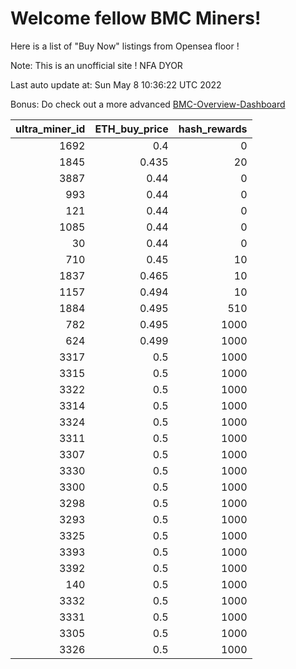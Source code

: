 # Welcome fellow BMC Miners!
Here is a list of "Buy Now" listings from Opensea floor !

Note: This is an unofficial site ! NFA DYOR

Last auto update at: Sun May  8 10:36:22 UTC 2022

Bonus: Do check out a more advanced [BMC-Overview-Dashboard](https://dune.com/defifunk/BMC-Overview-Dashboard)


|   ultra_miner_id |   ETH_buy_price |   hash_rewards |
|-----------------:|----------------:|---------------:|
|             1692 |           0.4   |              0 |
|             1845 |           0.435 |             20 |
|             3887 |           0.44  |              0 |
|              993 |           0.44  |              0 |
|              121 |           0.44  |              0 |
|             1085 |           0.44  |              0 |
|               30 |           0.44  |              0 |
|              710 |           0.45  |             10 |
|             1837 |           0.465 |             10 |
|             1157 |           0.494 |             10 |
|             1884 |           0.495 |            510 |
|              782 |           0.495 |           1000 |
|              624 |           0.499 |           1000 |
|             3317 |           0.5   |           1000 |
|             3315 |           0.5   |           1000 |
|             3322 |           0.5   |           1000 |
|             3314 |           0.5   |           1000 |
|             3324 |           0.5   |           1000 |
|             3311 |           0.5   |           1000 |
|             3307 |           0.5   |           1000 |
|             3330 |           0.5   |           1000 |
|             3300 |           0.5   |           1000 |
|             3298 |           0.5   |           1000 |
|             3293 |           0.5   |           1000 |
|             3325 |           0.5   |           1000 |
|             3393 |           0.5   |           1000 |
|             3392 |           0.5   |           1000 |
|              140 |           0.5   |           1000 |
|             3332 |           0.5   |           1000 |
|             3331 |           0.5   |           1000 |
|             3305 |           0.5   |           1000 |
|             3326 |           0.5   |           1000 |